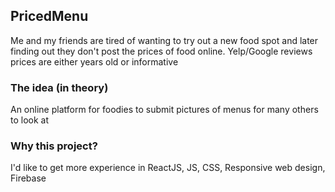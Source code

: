 ## PricedMenu
Me and my friends are tired of wanting to try out a new food spot and later finding out they don't post the prices of food online. Yelp/Google reviews prices are either years old or informative

### The idea (in theory)
An online platform for foodies to submit pictures of menus for many others to look at

### Why this project?
I'd like to get more experience in ReactJS, JS, CSS, Responsive web design, Firebase

